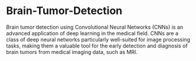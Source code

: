 # Brain-Tumor-Detection
Brain tumor detection using Convolutional Neural Networks (CNNs) is an advanced application of deep learning in the medical field. CNNs are a class of deep neural networks particularly well-suited for image processing tasks, making them a valuable tool for the early detection and diagnosis of brain tumors from medical imaging data, such as MRI.
